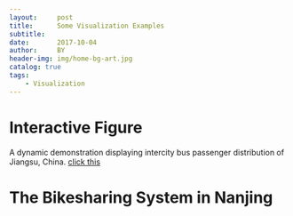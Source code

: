 ```yaml
---
layout:     post
title:      Some Visualization Examples
subtitle:   
date:       2017-10-04
author:     BY
header-img: img/home-bg-art.jpg
catalog: true
tags:
    - Visualization
---
```



# Interactive Figure

A dynamic demonstration displaying intercity bus passenger distribution of Jiangsu, China.
[click this](/4-30/test2.html)

#  The Bikesharing System in Nanjing

